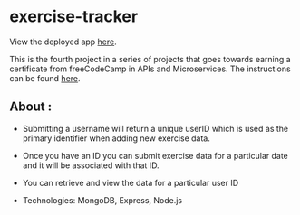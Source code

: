 # exercise-tracker

View the deployed app <a href="https://dry-gorge-32785.herokuapp.com/">here</a>.

This is the fourth project in a series of projects that goes towards earning a certificate from freeCodeCamp in APIs and Microservices. The instructions can be found <a href="https://learn.freecodecamp.org/apis-and-microservices/apis-and-microservices-projects/exercise-tracker">here</a>.

## About :
* Submitting a username will return a unique userID which is used as the primary identifier when adding new exercise data.

* Once you have an ID you can submit exercise data for a particular date and it will be associated with that ID.

* You can retrieve and view the data for a particular user ID

* Technologies: MongoDB, Express, Node.js